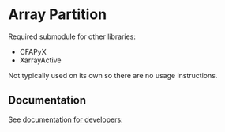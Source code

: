# Array Partition

Required submodule for other libraries:
 - CFAPyX
 - XarrayActive

Not typically used on its own so there are no usage instructions.

## Documentation

See [documentation for developers:](https://html-preview.github.io/?url=https://github.com/dwest77/ArrayPartition/blob/main/docs/build/html/index.html)